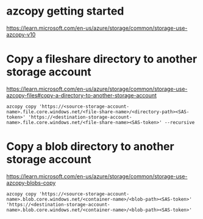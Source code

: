 # azcopy getting started
https://learn.microsoft.com/en-us/azure/storage/common/storage-use-azcopy-v10

# Copy a fileshare directory to another storage account
https://learn.microsoft.com/en-us/azure/storage/common/storage-use-azcopy-files#copy-a-directory-to-another-storage-account
```
azcopy copy 'https://<source-storage-account-name>.file.core.windows.net/<file-share-name>/<directory-path><SAS-token>' 'https://<destination-storage-account-name>.file.core.windows.net/<file-share-name><SAS-token>' --recursive
```
# Copy a blob directory to another storage account
https://learn.microsoft.com/en-us/azure/storage/common/storage-use-azcopy-blobs-copy
```
azcopy copy 'https://<source-storage-account-name>.blob.core.windows.net/<container-name>/<blob-path><SAS-token>' 'https://<destination-storage-account-name>.blob.core.windows.net/<container-name>/<blob-path><SAS-token>'
```